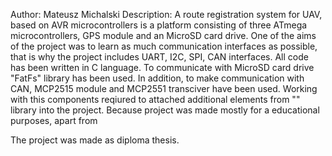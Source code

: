 Author: Mateusz Michalski
Description:
A route registration system for UAV, based on AVR microcontrollers is a platform consisting of three ATmega microcontrollers, GPS module and an MicroSD card drive. One of the aims of the project was to learn as much communication interfaces as possible, that is why the project includes UART, I2C, SPI, CAN interfaces. All code has been written in C language. To communicate with MicroSD card drive "FatFs" library has been used. In addition, to make communication with CAN, MCP2515 module and MCP2551 transciver have been used. Working with this components reqiured to attached additional elements from "" library into the project.
Because project was made mostly for a educational purposes, apart from 


The project was made as diploma thesis.
